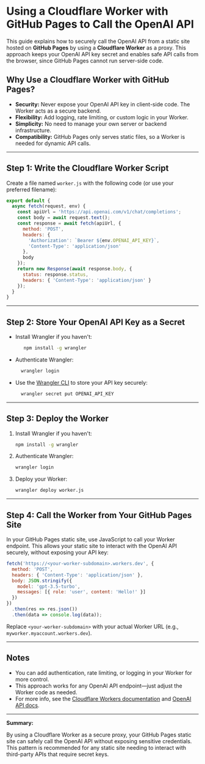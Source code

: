 # Using a Cloudflare Worker with GitHub Pages to Call the OpenAI API

This guide explains how to securely call the OpenAI API from a static site hosted on **GitHub Pages** by using a **Cloudflare Worker** as a proxy. This approach keeps your OpenAI API key secret and enables safe API calls from the browser, since GitHub Pages cannot run server-side code.

## Why Use a Cloudflare Worker with GitHub Pages?

- **Security:** Never expose your OpenAI API key in client-side code. The Worker acts as a secure backend.
- **Flexibility:** Add logging, rate limiting, or custom logic in your Worker.
- **Simplicity:** No need to manage your own server or backend infrastructure.
- **Compatibility:** GitHub Pages only serves static files, so a Worker is needed for dynamic API calls.

---

## Step 1: Write the Cloudflare Worker Script

Create a file named `worker.js` with the following code (or use your preferred filename):

```js
export default {
  async fetch(request, env) {
    const apiUrl = 'https://api.openai.com/v1/chat/completions';
    const body = await request.text();
    const response = await fetch(apiUrl, {
      method: 'POST',
      headers: {
        'Authorization': `Bearer ${env.OPENAI_API_KEY}`,
        'Content-Type': 'application/json'
      },
      body
    });
    return new Response(await response.body, {
      status: response.status,
      headers: { 'Content-Type': 'application/json' }
    });
  }
}
```

---

## Step 2: Store Your OpenAI API Key as a Secret

- Install Wrangler if you haven't:

    ```sh
       npm install -g wrangler
    ```

- Authenticate Wrangler:

    ```sh
      wrangler login
    ```

- Use the [Wrangler CLI](https://developers.cloudflare.com/workers/wrangler/) to store your API key securely:

    ```sh
      wrangler secret put OPENAI_API_KEY
    ```

---

## Step 3: Deploy the Worker

1. Install Wrangler if you haven't:

   ```sh
   npm install -g wrangler
   ```

2. Authenticate Wrangler:

   ```sh
   wrangler login
   ```

3. Deploy your Worker:

   ```sh
   wrangler deploy worker.js
   ```

---

## Step 4: Call the Worker from Your GitHub Pages Site

In your GitHub Pages static site, use JavaScript to call your Worker endpoint. This allows your static site to interact with the OpenAI API securely, without exposing your API key:

```js
fetch('https://<your-worker-subdomain>.workers.dev', {
  method: 'POST',
  headers: { 'Content-Type': 'application/json' },
  body: JSON.stringify({
    model: 'gpt-3.5-turbo',
    messages: [{ role: 'user', content: 'Hello!' }]
  })
})
  .then(res => res.json())
  .then(data => console.log(data));
```

Replace `<your-worker-subdomain>` with your actual Worker URL (e.g., `myworker.myaccount.workers.dev`).

---

## Notes

- You can add authentication, rate limiting, or logging in your Worker for more control.
- This approach works for any OpenAI API endpoint—just adjust the Worker code as needed.
- For more info, see the [Cloudflare Workers documentation](https://developers.cloudflare.com/workers/) and [OpenAI API docs](https://platform.openai.com/docs/api-reference/introduction).

---

**Summary:**

By using a Cloudflare Worker as a secure proxy, your GitHub Pages static site can safely call the OpenAI API without exposing sensitive credentials. This pattern is recommended for any static site needing to interact with third-party APIs that require secret keys.
